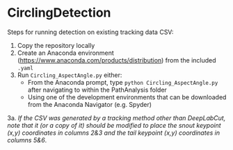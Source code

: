 # CirclingDetection

Steps for running detection on existing tracking data CSV:
1. Copy the repository locally
2. Create an Anaconda environment (https://www.anaconda.com/products/distribution) from the included `.yaml`
3. Run `Circling_AspectAngle.py` either:
   - From the Anaconda prompt, type `python Circling_AspectAngle.py` after navigating to within the PathAnalysis folder
   - Using one of the development environments that can be downloaded from the Anaconda Navigator (e.g. Spyder)

3a. *If the CSV was generated by a tracking method other than DeepLabCut, note that it (or a copy of it) should be modified to place the snout keypoint (x,y) coordinates in columns 2&3 and the tail keypoint (x,y) coordinates in columns 5&6*.
